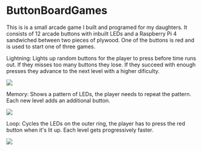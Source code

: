 # ButtonBoardGames
This is is a small arcade game I built and programed for my daughters. It consists of 12 arcade buttons with inbuilt LEDs and a Raspberry Pi 4 sandwiched between two pieces of plywood.
One of the buttons is red and is used to start one of three games.

Lightning: Lights up random buttons for the player to press before time runs out. If they misses too many buttons they lose. If they succeed with enough presses they advance to the next level with a higher dificulty.

![](https://github.com/klaw333/ButtonBoardGames/blob/main/lightning_game.gif)

Memory: Shows a pattern of LEDs, the player needs to repeat the pattern. Each new level adds an additional button.

![](https://github.com/klaw333/ButtonBoardGames/blob/main/memory_game.gif)

Loop: Cycles the LEDs on the outer ring, the player has to press the red button when it's lit up. Each level gets progressively faster. 

![](https://github.com/klaw333/ButtonBoardGames/blob/main/loop_game.gif)

